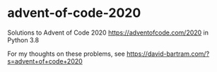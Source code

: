 # advent-of-code-2020
Solutions to Advent of Code 2020 https://adventofcode.com/2020 in Python 3.8

For my thoughts on these problems, see https://david-bartram.com/?s=advent+of+code+2020
